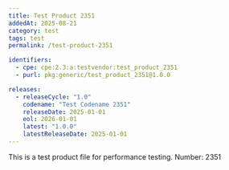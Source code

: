 ```yaml
---
title: Test Product 2351
addedAt: 2025-08-21
category: test
tags: test
permalink: /test-product-2351

identifiers:
  - cpe: cpe:2.3:a:testvendor:test_product_2351
  - purl: pkg:generic/test_product_2351@1.0.0

releases:
  - releaseCycle: "1.0"
    codename: "Test Codename 2351"
    releaseDate: 2025-01-01
    eol: 2026-01-01
    latest: "1.0.0"
    latestReleaseDate: 2025-01-01
---
```


This is a test product file for performance testing. Number: 2351
